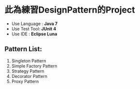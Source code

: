 此為練習DesignPattern的Project
===

- Use Language : __Java 7__
- Use Test Tool: __JUnit 4__
- Use IDE : __Eclipse Luna__

Pattern List:
---

1. Singleton Pattern
2. Simple Factory Pattern
3. Strategy Pattern
4. Decorator Pattern
5. Proxy Pattern